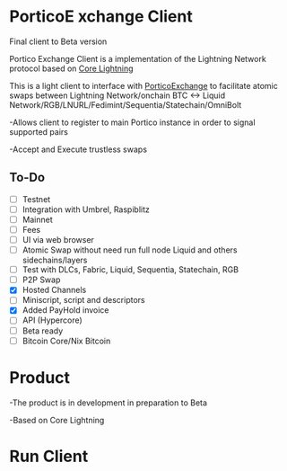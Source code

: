 # PorticoE xchange Client

Final client to Beta version

Portico Exchange Client is a  implementation of the Lightning Network protocol based on [Core Lightning](https://github.com/PorticoExchange/PorticoExchangeFrontendClientV4)

This is a light client to interface with [PorticoExchange](https://github.com/PorticoExchange/PorticoExchangeFrontendV2) to facilitate atomic swaps between Lightning Network/onchain BTC <-> Liquid Network/RGB/LNURL/Fedimint/Sequentia/Statechain/OmniBolt

-Allows client to register to main Portico instance in order to signal supported pairs

-Accept and Execute trustless swaps

## To-Do
- [ ] Testnet
- [ ] Integration with Umbrel, Raspiblitz
- [ ] Mainnet
- [ ] Fees
- [ ] UI via web browser
- [ ] Atomic Swap without need run full node Liquid and others sidechains/layers
- [ ] Test with DLCs, Fabric, Liquid, Sequentia, Statechain, RGB
- [ ] P2P Swap
- [X] Hosted Channels
- [ ] Miniscript, script and descriptors 
- [x] Added PayHold invoice
- [ ] API (Hypercore)
- [ ] Beta ready
- [ ] Bitcoin Core/Nix Bitcoin

# Product

-The product is in development in preparation to Beta

-Based on Core Lightning

# Run Client


